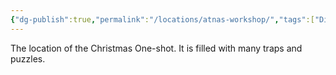 ```yaml
---
{"dg-publish":true,"permalink":"/locations/atnas-workshop/","tags":["Display"],"updated":"2025-06-10T19:04:11.604+01:00"}
---
```


The location of the Christmas One-shot. It is filled with many traps and puzzles.
